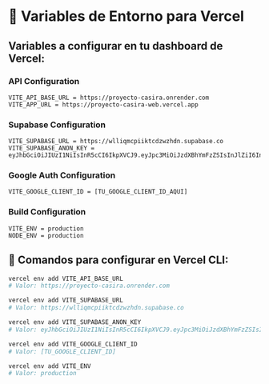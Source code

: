 # 🔧 Variables de Entorno para Vercel

## Variables a configurar en tu dashboard de Vercel:

### API Configuration
```
VITE_API_BASE_URL = https://proyecto-casira.onrender.com
VITE_APP_URL = https://proyecto-casira-web.vercel.app
```

### Supabase Configuration  
```
VITE_SUPABASE_URL = https://wlliqmcpiiktcdzwzhdn.supabase.co
VITE_SUPABASE_ANON_KEY = eyJhbGciOiJIUzI1NiIsInR5cCI6IkpXVCJ9.eyJpc3MiOiJzdXBhYmFzZSIsInJlZiI6IndsbGlxbWNwaWlrdGNkend6aGRuIiwicm9sZSI6ImFub24iLCJpYXQiOjE3NTU2NTQ4NjYsImV4cCI6MjA3MTIzMDg2Nn0.of83kjXRw4ZFCi22vTosULBEVEhS6ESX3z2HuTljRjo
```

### Google Auth Configuration
```
VITE_GOOGLE_CLIENT_ID = [TU_GOOGLE_CLIENT_ID_AQUI]
```

### Build Configuration
```
VITE_ENV = production
NODE_ENV = production
```

## 🚀 Comandos para configurar en Vercel CLI:

```bash
vercel env add VITE_API_BASE_URL
# Valor: https://proyecto-casira.onrender.com

vercel env add VITE_SUPABASE_URL  
# Valor: https://wlliqmcpiiktcdzwzhdn.supabase.co

vercel env add VITE_SUPABASE_ANON_KEY
# Valor: eyJhbGciOiJIUzI1NiIsInR5cCI6IkpXVCJ9.eyJpc3MiOiJzdXBhYmFzZSIsInJlZiI6IndsbGlxbWNwaWlrdGNkend6aGRuIiwicm9sZSI6ImFub24iLCJpYXQiOjE3NTU2NTQ4NjYsImV4cCI6MjA3MTIzMDg2Nn0.of83kjXRw4ZFCi22vTosULBEVEhS6ESX3z2HuTljRjo

vercel env add VITE_GOOGLE_CLIENT_ID
# Valor: [TU_GOOGLE_CLIENT_ID]

vercel env add VITE_ENV
# Valor: production
```